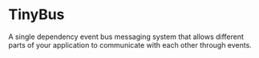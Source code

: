 # TinyBus

A single dependency event bus messaging system that allows different parts of your application to communicate with each other through events.

